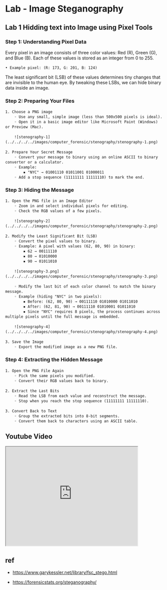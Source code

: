 # Lab - Image Steganography

## Lab 1 Hidding text into Image using Pixel Tools

### Step 1: Understanding Pixel Data

Every pixel in an image consists of three color values: Red (R), Green (G), and Blue (B). Each of these values is stored as an integer from 0 to 255.

    • Example pixel: (R: 173, G: 201, B: 124)

The least significant bit (LSB) of these values determines tiny changes that are invisible to the human eye. By tweaking these LSBs, we can hide binary data inside an image.

### Step 2: Preparing Your Files

    1. Choose a PNG image
        ◦ Use any small, simple image (less than 500x500 pixels is ideal).
        ◦ Open it in a basic image editor like Microsoft Paint (Windows) or Preview (Mac).
        
        ![stenography-1](../../../../images/computer_forensic/stenography/stenography-1.png)
        
    2. Prepare Your Secret Message
        ◦ Convert your message to binary using an online ASCII to binary converter or a calculator.
        ◦ Example:
            ▪ "NYC" → 01001110 01011001 01000011
        ◦ Add a stop sequence (11111111 11111110) to mark the end.

### Step 3: Hiding the Message

    1. Open the PNG file in an Image Editor
        ◦ Zoom in and select individual pixels for editing.
        ◦ Check the RGB values of a few pixels.

        ![stenography-2](../../../../images/computer_forensic/stenography/stenography-2.png)

    2. Modify the Least Significant Bit (LSB)
        ◦ Convert the pixel values to binary.
        ◦ Example: A pixel with values (62, 80, 90) in binary:
            ▪ 62 → 00111110
            ▪ 80 → 01010000
            ▪ 90 → 01011010

        ![stenography-3.png](../../../../images/computer_forensic/stenography/stenography-3.png)

        ◦ Modify the last bit of each color channel to match the binary message.
        ◦ Example (hiding "NYC" in two pixels):
            ▪ Before: (62, 80, 90) → 00111110 01010000 01011010
            ▪ After: (62, 81, 90) → 00111110 01010001 01011010
            ▪ Since "NYC" requires 8 pixels, the process continues across multiple pixels until the full message is embedded.

        ![stenography-4](../../../../images/computer_forensic/stenography/stenography-4.png)

    3. Save the Image
        ◦ Export the modified image as a new PNG file.

### Step 4: Extracting the Hidden Message

    1. Open the PNG File Again
        ◦ Pick the same pixels you modified.
        ◦ Convert their RGB values back to binary.

    2. Extract the Last Bits
        ◦ Read the LSB from each value and reconstruct the message.
        ◦ Stop when you reach the stop sequence (11111111 11111110).

    3. Convert Back to Text
        ◦ Group the extracted bits into 8-bit segments.
        ◦ Convert them back to characters using an ASCII table.


## Youtube Video

<iframe width="420" height="315"
src="https://www.youtube.com/watch?v=jTxrCDd9sc4">
</iframe>

## ref

- https://www.garykessler.net/library/fsc_stego.html

- https://forensicstats.org/steganography/
